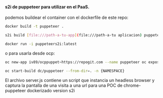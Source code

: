#### s2i de puppeteer para utilizar en el PaaS.

podemos buildear el container con el dockerfile de este repo:

```bash
docker build -t puppeteer .
```

```bash
s2i build [file:///path-a-tu-app](file:///path-a-tu aplicacion) puppeteer:latest puppeteers2i
```



```bash
docker run -i puppeteers2i:latest
```



o para usarla desde ocp:

 

```bash
oc new-app iv89/ocppuppet~https://repogit.com --name puppeteer oc expose svc/puppeteer-route
```

```bash
oc start-build dc/puppeteer --from-dir=. -n {NAMESPACE}
```



El archivo server.js contiene un script que instancia un headless browser y captura la pantalla de una visita a una url para una POC de chrome-puppeteer dockerizado version s2i
